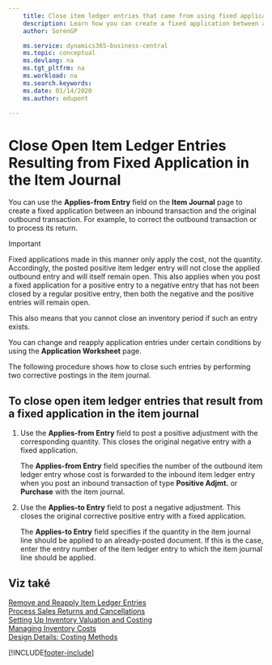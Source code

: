 ```yaml
---
    title: Close item ledger entries that came from using fixed application
    description: Learn how you can create a fixed application between an inbound transaction and the original outbound transaction in the item journal.
    author: SorenGP

    ms.service: dynamics365-business-central
    ms.topic: conceptual
    ms.devlang: na
    ms.tgt_pltfrm: na
    ms.workload: na
    ms.search.keywords:
    ms.date: 01/14/2020
    ms.author: edupont

---
```

# Close Open Item Ledger Entries Resulting from Fixed Application in the Item Journal

You can use the **Applies-from Entry** field on the **Item Journal** page to create a fixed application between an inbound transaction and the original outbound transaction. For example, to correct the outbound transaction or to process its return.

> [!IMPORTANT]  
> Fixed applications made in this manner only apply the cost, not the quantity. Accordingly, the posted positive item ledger entry will not close the applied outbound entry and will itself remain open. This also applies when you post a fixed application for a positive entry to a negative entry that has not been closed by a regular positive entry, then both the negative and the positive entries will remain open.
>
> This also means that you cannot close an inventory period if such an entry exists.

You can change and reapply application entries under certain conditions by using the **Application Worksheet** page.

The following procedure shows how to close such entries by performing two corrective postings in the item journal.

## To close open item ledger entries that result from a fixed application in the item journal

1. Use the **Applies-from Entry** field to post a positive adjustment with the corresponding quantity. This closes the original negative entry with a fixed application.

   The **Applies-from Entry** field specifies the number of the outbound item ledger entry whose cost is forwarded to the inbound item ledger entry when you post an inbound transaction of type **Positive Adjmt.** or **Purchase** with the item journal.
2. Use the **Applies-to Entry** field to post a negative adjustment. This closes the original corrective positive entry with a fixed application.

   The **Applies-to Entry** field specifies if the quantity in the item journal line should be applied to an already-posted document. If this is the case, enter the entry number of the item ledger entry to which the item journal line should be applied.

## Viz také

[Remove and Reapply Item Ledger Entries](finance-how-to-remove-and-reapply-item-entries.md)  
[Process Sales Returns and Cancellations](sales-how-process-sales-returns-cancellations.md)  
[Setting Up Inventory Valuation and Costing](finance-set-up-inventory-valuation-and-costing.md)  
[Managing Inventory Costs](finance-manage-inventory-costs.md)  
[Design Details: Costing Methods](design-details-costing-methods.md)


[!INCLUDE[footer-include](includes/footer-banner.md)]